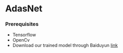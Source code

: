# AdasNet

### Prerequisites
  - Tensorflow
  - OpenCv
  - Download our trained model through Baiduyun [link](http://pan.baidu.com/s/1jH6tY78)
